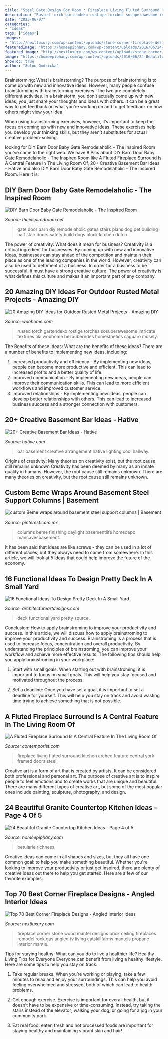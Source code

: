 ```yaml
---
title: "Steel Gate Design For Room : Fireplace Living Fluted Surround Kitchen Arched Feature Central York Framed Doors Steel"
description: "Rusted torch gartendeko rostige torches sosuperawesome intricate textures tiki woohome bezauberndes homesthetics saguaro musely"
date: "2023-06-07"
categories:
- "ideas"
tags: ["ideas"]
images:
- "http://nextluxury.com/wp-content/uploads/stone-corner-fireplace-design-with-wood-mantel-beam.jpg"
featuredImage: "https://homeepiphany.com/wp-content/uploads/2016/06/24-Beautiful-Granite-Countertop-Kitchen-Ideas-18.jpg"
featured_image: "http://nextluxury.com/wp-content/uploads/stone-corner-fireplace-design-with-wood-mantel-beam.jpg"
image: "https://homeepiphany.com/wp-content/uploads/2016/06/24-Beautiful-Granite-Countertop-Kitchen-Ideas-18.jpg"
ShowToc: true
author: "Solon Ondricka"
---
```



Brainstorming: What is brainstorming?
The purpose of brainstorming is to come up with new and innovative ideas. However, many people confuse brainstorming with brainstorming exercises. The two are completely different activities.
In a brainstorm, you don’t actually come up with new ideas; you just share your thoughts and ideas with others. It can be a great way to get feedback on what you’re working on and to get feedback on how others might view your idea.

When using brainstorming exercises, however, it’s important to keep the focus on coming up with new and innovative ideas. These exercises help you develop your thinking skills, but they aren’t substitutes for actual creative problem-solving.

	

		
looking for DIY Barn Door Baby Gate Remodelaholic - The Inspired Room you've came to the right web. We have 8 Pics about DIY Barn Door Baby Gate Remodelaholic - The Inspired Room like A Fluted Fireplace Surround Is A Central Feature In The Living Room Of, 20+ Creative Basement Bar Ideas - Hative and also DIY Barn Door Baby Gate Remodelaholic - The Inspired Room. Here it is:
		
    
## DIY Barn Door Baby Gate Remodelaholic - The Inspired Room

<img loading=lazy src="http://theinspiredroom.net/wp-content/uploads/2012/09/barn-door-baby-gate.jpeg" onerror="this.onerror=null;this.src='https://tse2.mm.bing.net/th?id=OIP.V8auLD2gsRpNJpNdLJ557wHaLG&amp;pid=15.1';" alt="DIY Barn Door Baby Gate Remodelaholic - The Inspired Room">

_Source: theinspiredroom.net_

>gate door barn diy remodelaholic gates stairs plans dog pet building half stair doors safety build dogs block kitchen dutch. 

	

The power of creativity: What does it mean for business?
Creativity is a critical ingredient for businesses. By coming up with new and innovative ideas, businesses can stay ahead of the competition and maintain their place as one of the leading companies in the world. However, creativity can also be used to detriment of a business. In order for a business to be successful, it must have a strong creative culture. The power of creativity is what defines this culture and makes it an important part of any company.

    
## 20 Amazing DIY Ideas For Outdoor Rusted Metal Projects - Amazing DIY

<img loading=lazy src="https://www.woohome.com/wp-content/uploads/2016/02/rusted-metal-projects-woohome-10.jpg" onerror="this.onerror=null;this.src='https://tse4.mm.bing.net/th?id=OIP.oZc8lPeRjxmEZT0LCejiuAHaLK&amp;pid=15.1';" alt="20 Amazing DIY Ideas for Outdoor Rusted Metal Projects - Amazing DIY">

_Source: woohome.com_

>rusted torch gartendeko rostige torches sosuperawesome intricate textures tiki woohome bezauberndes homesthetics saguaro musely. 

	

The Benefits of these Ideas: What are the benefits of these ideas?
There are a number of benefits to implementing new ideas, including: 
1. Increased productivity and efficiency - By implementing new ideas, people can become more productive and efficient. This can lead to increased profits and a better quality of life. 
2. Improved communication - By implementing new ideas, people can improve their communication skills. This can lead to more efficient workflows and improved customer service. 
3. Improved relationships - By implementing new ideas, people can develop better relationships with others. This can lead to increased business success and a stronger connection with customers.

    
## 20+ Creative Basement Bar Ideas - Hative

<img loading=lazy src="http://hative.com/wp-content/uploads/2014/05/basement-bar-ideas/13-wall-arrangement.jpg" onerror="this.onerror=null;this.src='https://tse4.mm.bing.net/th?id=OIP.cFNCNa6iVc-TO7xSlDm1QQHaJ3&amp;pid=15.1';" alt="20+ Creative Basement Bar Ideas - Hative">

_Source: hative.com_

>bar basement creative arrangement hative lighting cool hallway. 

	

Origins of creativity: Many theories on creativity exist, but the root cause still remains unknown
Creativity has been deemed by many as an innate quality in humans. However, the root cause still remains unknown. There are many theories on creativity, but the root cause still remains unknown.

    
## Custom Beme Wraps Around Basement Steel Support Columns | Basement

<img loading=lazy src="https://i.pinimg.com/736x/4c/6d/d5/4c6dd599f5c75647cc53e62e9e6d656d--basement-ideas-beams.jpg" onerror="this.onerror=null;this.src='https://tse1.mm.bing.net/th?id=OIP.07rZ9G3Wmq2Z5hsLT6M7OAHaLD&amp;pid=15.1';" alt="custom Beme wraps around basement steel support columns | Basement">

_Source: pinterest.com.mx_

>columns beme finishing daylight basementlife homedepo mancavesbasement. 

	

It has been said that ideas are like screws - they can be used in a lot of different places, but they always need to come from somewhere. In this article, we will look at 5 ideas that could help improve the future of the economy.

    
## 16 Functional Ideas To Design Pretty Deck In A Small Yard

<img loading=lazy src="https://www.architectureartdesigns.com/wp-content/uploads/2016/03/4-53.jpg" onerror="this.onerror=null;this.src='https://tse3.mm.bing.net/th?id=OIP.QvcgdS1OcU7ORPTFuWE8hAAAAA&amp;pid=15.1';" alt="16 Functional Ideas To Design Pretty Deck In A Small Yard">

_Source: architectureartdesigns.com_

>deck functional yard pretty source. 

	

Conclusion: How to apply brainstroming to improve your productivity and success.
In this article, we will discuss how to apply brainstroming to improve your productivity and success. Brainstroming is a process that is used to increase focus, concentration and overall productivity. By understanding the principles of brainstroming, you can improve your workflow and achieve more effective results. The following tips should help you apply brainstroming in your workplace: 
1) Start with small goals: When starting out with brainstroming, it is important to focus on small goals. This will help you stay focused and motivated throughout the process. 

2) Set a deadline: Once you have set a goal, it is important to set a deadline for yourself. This will help you stay on track and avoid wasting time trying to achieve something that is not possible.

    
## A Fluted Fireplace Surround Is A Central Feature In The Living Room Of

<img loading=lazy src="https://www.contemporist.com/wp-content/uploads/2020/10/arched-doorway-kitchen-201020-1157-06.jpg" onerror="this.onerror=null;this.src='https://tse3.mm.bing.net/th?id=OIP.OfuPWPI_8JGQASMenW3veQHaJ4&amp;pid=15.1';" alt="A Fluted Fireplace Surround Is A Central Feature In The Living Room Of">

_Source: contemporist.com_

>fireplace living fluted surround kitchen arched feature central york framed doors steel. 

	

Creative art is a form of art that is created by artists. It can be considered both professional and personal art. The purpose of creative art is to inspire people to feel emotions and to create works that are unique and beautiful. There are many different types of creative art, but some of the most popular ones include painting, sculpture, photography, and design.

    
## 24 Beautiful Granite Countertop Kitchen Ideas - Page 4 Of 5

<img loading=lazy src="https://homeepiphany.com/wp-content/uploads/2016/06/24-Beautiful-Granite-Countertop-Kitchen-Ideas-18.jpg" onerror="this.onerror=null;this.src='https://tse2.mm.bing.net/th?id=OIP.mMfRYgIb7rROZAYSSRyiQQHaE7&amp;pid=15.1';" alt="24 Beautiful Granite Countertop Kitchen Ideas - Page 4 of 5">

_Source: homeepiphany.com_

>betularie richness. 

	

Creative ideas can come in all shapes and sizes, but they all have one common goal: to help you make something beautiful. Whether you're looking to improve your productivity or just get inspired, there are plenty of creative ideas out there to help you get started. Here are a few of our favorite examples: 

    
## Top 70 Best Corner Fireplace Designs - Angled Interior Ideas

<img loading=lazy src="http://nextluxury.com/wp-content/uploads/stone-corner-fireplace-design-with-wood-mantel-beam.jpg" onerror="this.onerror=null;this.src='https://tse4.mm.bing.net/th?id=OIP.EODKpttK0idU403XGyK2xgHaLD&amp;pid=15.1';" alt="Top 70 Best Corner Fireplace Designs - Angled Interior Ideas">

_Source: nextluxury.com_

>fireplace corner stone wood mantel designs brick ceiling fireplaces remodel rock gas angled tv living catskillfarms mantels propane interior mantle. 

	

Tips for staying healthy: What can you do to live a healthier life?
Healthy Living Tips for Everyone
Everyone can benefit from living a healthy lifestyle. Here are some tips to help you stay on track:

1. Take regular breaks. When you’re working or playing, take a few minutes to relax and enjoy your surroundings. This can help you avoid feeling overwhelmed and stressed, both of which can lead to health problems.

2. Get enough exercise. Exercise is important for overall health, but it doesn’t have to be expensive or time-consuming. Instead, try taking the stairs instead of the elevator; walking your dog; or going for a jog in your community park.

3. Eat real food. eaten fresh and not processed foods are important for staying healthy and maintaining vibrant skin and hair!

